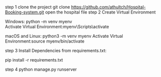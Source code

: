 step 1
 clone the project
 git clone https://github.com/athultch/Hospital-Booking-system.git
 open the hospital file 
step 2
 Create Virtual Environment

 Windows: 
 python -m venv myenv  
 Activate Virtual Environment:myenv\Scripts\activate

 macOS and Linux: 
 python3 -m venv myenv
 Activate Virtual Environment:source myenv/bin/activate

step 3
 Install Dependencies from requirements.txt:

 pip install -r requirements.txt

step 4
 python manage.py runserver

 
